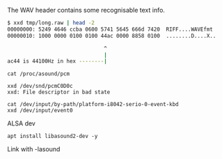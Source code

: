 
The WAV header contains some recognisable text info.
```bash
$ xxd tmp/long.raw | head -2
00000000: 5249 4646 ccba 0600 5741 5645 666d 7420  RIFF....WAVEfmt
00000010: 1000 0000 0100 0100 44ac 0000 8858 0100  ........D....X..

                               ^
                               |
ac44 is 44100Hz in hex --------|
```

```
cat /proc/asound/pcm

xxd /dev/snd/pcmC0D0c
xxd: File descriptor in bad state

cat /dev/input/by-path/platform-i8042-serio-0-event-kbd
xxd /dev/input/event0
```

ALSA dev
```
apt install libasound2-dev -y
```

Link with -lasound


